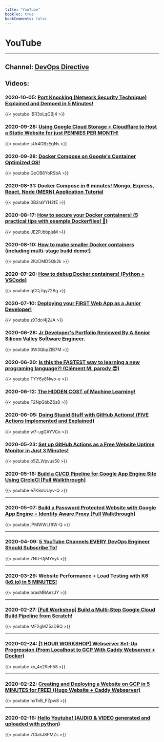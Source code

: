 ```yaml
---
title: "YouTube"
bookToc: true
bookComments: false
---
```


# YouTube

---

## Channel: [DevOps Directive](https://www.youtube.com/channel/UC4MdpjzjPuop_qWNAvR23JA)

## Videos:

### **2020-10-05:** [Port Knocking (Network Security Technique) Explained and Demoed in 5 Minutes!](https://www.youtube.com/watch?v=IBR3oLqGBj4)

{{< youtube IBR3oLqGBj4 >}}

### **2020-09-28:** [Using Google Cloud Storage + Cloudflare to Host a Static Website for just PENNIES PER MONTH!](https://www.youtube.com/watch?v=sUr4GBzEqNs)

{{< youtube sUr4GBzEqNs >}}

### **2020-09-28:** [Docker Compose on Google's Container Optimized OS!](https://www.youtube.com/watch?v=GoOB8YoRSbA)

{{< youtube GoOB8YoRSbA >}}

### **2020-08-31:** [Docker Compose in 6 minutes! Mongo, Express, React, Node (MERN) Application Tutorial](https://www.youtube.com/watch?v=0B2raYYH2fE)

{{< youtube 0B2raYYH2fE >}}

### **2020-08-17:** [How to secure your Docker containers! (5 practical tips with example Dockerfiles! 🐳)](https://www.youtube.com/watch?v=JE2PJbbpjsM)

{{< youtube JE2PJbbpjsM >}}

### **2020-08-10:** [How to make smaller Docker containers (including multi-stage build demo!)](https://www.youtube.com/watch?v=2KzDMD5Qk2k)

{{< youtube 2KzDMD5Qk2k >}}

### **2020-07-20:** [How to debug Docker containers! (Python + VSCode)](https://www.youtube.com/watch?v=qCCj7qy72Bg)

{{< youtube qCCj7qy72Bg >}}


### **2020-07-10:** [Deploying your FIRST Web App as a Junior Developer!](https://www.youtube.com/watch?v=zX1dol4j2JA)

{{< youtube zX1dol4j2JA >}}


### **2020-06-28:** [Jr Developer's Portfolio Reviewed By A Senior Silicon Valley Software Engineer.](https://www.youtube.com/watch?v=3W3QbpZlB7M)

{{< youtube 3W3QbpZlB7M >}}

### **2020-06-20:** [Is this the FASTEST way to learning a new programing language?! (Clément M. parody 😎)](https://www.youtube.com/watch?v=3W3QbpZlB7M)

{{< youtube TYY6y8Nwo-o >}}

### **2020-06-12:** [The HIDDEN COST of Machine Learning!](https://youtu.be/F2NpGbbZ6s8)

{{< youtube F2NpGbbZ6s8 >}}

### **2020-06-05:** [Doing Stupid Stuff with GitHub Actions! (FIVE Actions Implemented and Explained)](https://www.youtube.com/watch?v=w7-ugGAYVCo)

{{< youtube w7-ugGAYVCo >}}

### **2020-05-23:** [Set up GitHub Actions as a Free Website Uptime Monitor in Just 3 Minutes!](https://www.youtube.com/watch?v=o5ZLWpvus50)

{{< youtube o5ZLWpvus50 >}}

### **2020-05-16:** [Build a CI/CD Pipeline for Google App Engine Site Using CircleCI [Full Walkthrough]](https://www.youtube.com/watch?v=e7K8oUUyv-Q)

{{< youtube e7K8oUUyv-Q >}}

---

### **2020-05-07:** [Build a Password Protected Website with Google App Engine + Identity Aware Proxy [Full Walkthrough]](https://www.youtube.com/watch?v=jPMWWLf9W-Q)

{{< youtube jPMWWLf9W-Q >}}

---

### **2020-04-09:** [5 YouTube Channels EVERY DevOps Engineer Should Subscribe To!](https://www.youtube.com/watch?v=7NU-DjMYeyk)

{{< youtube 7NU-DjMYeyk >}}

---

### **2020-03-29:** [Website Performance + Load Testing with K6 (k6.io) in 5 MINUTES!](https://www.youtube.com/watch?v=MF2gMZ5aDBQ)

{{< youtube brasMBAezJY >}}

---

### **2020-02-27:** [[Full Workshop] Build a Multi-Step Google Cloud Build Pipeline from Scratch!](https://www.youtube.com/watch?v=MF2gMZ5aDBQ)

{{< youtube MF2gMZ5aDBQ >}}

---

### **2020-02-24:** [[1 HOUR WORKSHOP] Webserver Set-Up Progression (From Localhost to GCP With Caddy Webserver + Docker)](https://www.youtube.com/watch?v=xo_4n2Reh58)

{{< youtube xo_4n2Reh58 >}}

---

### **2020-02-22:** [Creating and Deploying a Website on GCP in 5 MINUTES for FREE! (Hugo Website + Caddy Webserver)](https://www.youtube.com/watch?v=hxTnB_FZpw8)

{{< youtube hxTnB_FZpw8 >}}

---

### **2020-02-16:** [Hello Youtube! (AUDIO & VIDEO generated and uploaded with python)](https://www.youtube.com/watch?v=7CIakJ8PMZs)

{{< youtube 7CIakJ8PMZs >}}
